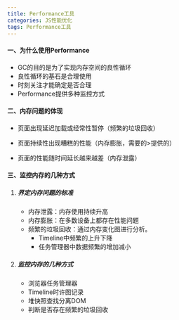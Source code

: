 ```yaml
---
title: Performance工具
categories: JS性能优化
tags: Performance工具
---
```


#### 一、为什么使用Performance

- GC的目的是为了实现内存空间的良性循环
- 良性循环的基石是合理使用
- 时刻关注才能确定是否合理
- Performance提供多种监控方式

<!-- more -->

#### 二、内存问题的体现

- 页面出现延迟加载或经常性暂停（频繁的垃圾回收）

- 页面持续性出现糟糕的性能（内存膨胀，需要的>提供的）
- 页面的性能随时间延长越来越差（内存泄露）


#### 三、监控内存的几种方式

1. ##### 界定内存问题的标准

   - 内存泄露：内存使用持续升高
   - 内存膨胀：在多数设备上都存在性能问题
   - 频繁的垃圾回收：通过内存变化图进行分析。
     - Timeline中频繁的上升下降
     - 任务管理器中数据频繁的增加减小

2. ##### 监控内存的几种方式

   - 浏览器任务管理器
   - Timeline时许图记录
   - 堆快照查找分离DOM
   - 判断是否存在频繁的垃圾回收